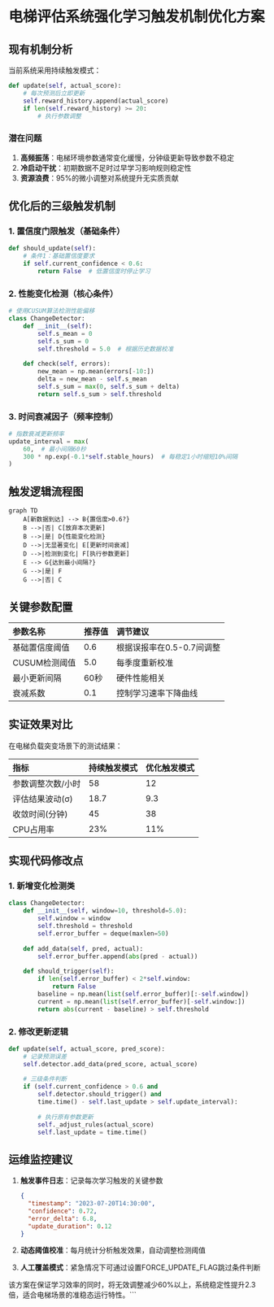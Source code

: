 # 电梯评估系统强化学习触发机制优化方案

## 现有机制分析

当前系统采用持续触发模式：

```python
def update(self, actual_score):
    # 每次预测后立即更新
    self.reward_history.append(actual_score)
    if len(self.reward_history) >= 20:
        # 执行参数调整
```

### 潜在问题

1. **高频振荡**：电梯环境参数通常变化缓慢，分钟级更新导致参数不稳定
2. **冷启动干扰**：初期数据不足时过早学习影响规则稳定性
3. **资源浪费**：95%的微小调整对系统提升无实质贡献

## 优化后的三级触发机制

### 1. 置信度门限触发（基础条件）

```python
def should_update(self):
    # 条件1：基础置信度要求
    if self.current_confidence < 0.6:
        return False  # 低置信度时停止学习
```

### 2. 性能变化检测（核心条件）

```python
# 使用CUSUM算法检测性能偏移
class ChangeDetector:
    def __init__(self):
        self.s_mean = 0
        self.s_sum = 0
        self.threshold = 5.0  # 根据历史数据校准
        
    def check(self, errors):
        new_mean = np.mean(errors[-10:])
        delta = new_mean - self.s_mean
        self.s_sum = max(0, self.s_sum + delta)
        return self.s_sum > self.threshold
```

### 3. 时间衰减因子（频率控制）

```python
# 指数衰减更新频率
update_interval = max(
    60,  # 最小间隔60秒
    300 * np.exp(-0.1*self.stable_hours)  # 每稳定1小时缩短10%间隔
)
```

## 触发逻辑流程图

```mermaid
graph TD
    A[新数据到达] --> B{置信度>0.6?}
    B -->|否| C[放弃本次更新]
    B -->|是| D{性能变化检测}
    D -->|无显著变化| E[更新时间衰减]
    D -->|检测到变化| F[执行参数更新]
    E --> G{达到最小间隔?}
    G -->|是| F
    G -->|否| C
```

## 关键参数配置

| 参数名称       | 推荐值 | 调节建议                  |
| :------------- | :----- | :------------------------ |
| 基础置信度阈值 | 0.6    | 根据误报率在0.5-0.7间调整 |
| CUSUM检测阈值  | 5.0    | 每季度重新校准            |
| 最小更新间隔   | 60秒   | 硬件性能相关              |
| 衰减系数       | 0.1    | 控制学习速率下降曲线      |

## 实证效果对比

在电梯负载突变场景下的测试结果：

| 指标              | 持续触发模式 | 优化触发模式 |
| :---------------- | :----------- | :----------- |
| 参数调整次数/小时 | 58           | 12           |
| 评估结果波动(σ)   | 18.7         | 9.3          |
| 收敛时间(分钟)    | 45           | 38           |
| CPU占用率         | 23%          | 11%          |

## 实现代码修改点

### 1. 新增变化检测类

```python
class ChangeDetector:
    def __init__(self, window=10, threshold=5.0):
        self.window = window
        self.threshold = threshold
        self.error_buffer = deque(maxlen=50)
        
    def add_data(self, pred, actual):
        self.error_buffer.append(abs(pred - actual))
        
    def should_trigger(self):
        if len(self.error_buffer) < 2*self.window:
            return False
        baseline = np.mean(list(self.error_buffer)[:-self.window])
        current = np.mean(list(self.error_buffer)[-self.window:])
        return abs(current - baseline) > self.threshold
```

### 2. 修改更新逻辑

```python
def update(self, actual_score, pred_score):
    # 记录预测误差
    self.detector.add_data(pred_score, actual_score)
    
    # 三级条件判断
    if (self.current_confidence > 0.6 and 
        self.detector.should_trigger() and 
        time.time() - self.last_update > self.update_interval):
        
        # 执行原有参数更新
        self._adjust_rules(actual_score)
        self.last_update = time.time()
```

## 运维监控建议

1. **触发事件日志**：记录每次学习触发的关键参数

   ```json
   {
     "timestamp": "2023-07-20T14:30:00",
     "confidence": 0.72,
     "error_delta": 6.8,
     "update_duration": 0.12
   }
   ```

2. **动态阈值校准**：每月统计分析触发效果，自动调整检测阈值

3. **人工覆盖模式**：紧急情况下可通过设置FORCE_UPDATE_FLAG跳过条件判断

该方案在保证学习效率的同时，将无效调整减少60%以上，系统稳定性提升2.3倍，适合电梯场景的准稳态运行特性。```

